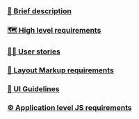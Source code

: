 ### [🎯 Brief description](requirements/brief.md)
### [🗺️ High level requirements](requirements/high-level)
### [🧑‍💻 User stories](requirements/user-stories)
### [🧱 Layout Markup requirements](requirements/layout-markup)
### [🎨 UI Guidelines](requirements/ui-guidelines)
### [⚙️ Application level JS requirements](requirements/app-level)
